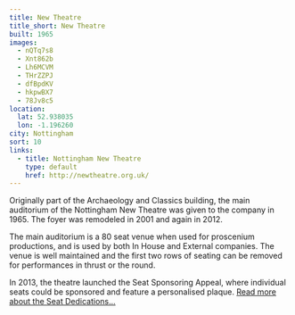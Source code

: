 ```yaml
---
title: New Theatre
title_short: New Theatre
built: 1965
images:
  - nQTq7s8
  - Xnt862b
  - Lh6MCVM
  - THrZZPJ
  - dfBpdKV
  - hkpwBX7
  - 78Jv8c5
location:
  lat: 52.938035
  lon: -1.196260
city: Nottingham
sort: 10
links: 
  - title: Nottingham New Theatre
    type: default
    href: http://newtheatre.org.uk/
---
```


Originally part of the Archaeology and Classics building, the main auditorium of the Nottingham New Theatre was given to the company in 1965. The foyer was remodeled in 2001 and again in 2012.

The main auditorium is a 80 seat venue when used for proscenium productions, and is used by both In House and External companies. The venue is well maintained and the first two rows of seating can be removed for performances in thrust or the round.

In 2013, the theatre launched the Seat Sponsoring Appeal, where individual seats could be sponsored and feature a personalised plaque. [Read more about the Seat Dedications...](/seats)
